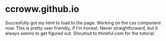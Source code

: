 # ccroww.github.io

Succesfully got my html to load to the page. Working on the css component now.
This is pretty user friendly, if I'm honest. Never straightforward, but it
always seems to get figured out. Shoutout to thinkful.com for the tutorial.

